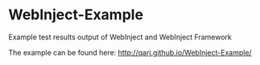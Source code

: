 # WebInject-Example
Example test results output of WebInject and WebInject Framework

The example can be found here: http://qarj.github.io/WebInject-Example/

